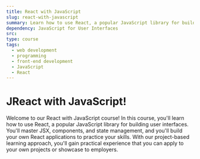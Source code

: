 ```yaml
---
title: React with JavaScript
slug: react-with-javascript
summary: Learn how to use React, a popular JavaScript library for building user interfaces. Master JSX, components, and state management with our course.
dependency: JavaScript for User Interfaces
src:
type: course
tags:
  - web development
  - programming
  - front-end development
  - JavaScript
  - React
---
```


# JReact with JavaScript!

Welcome to our React with JavaScript course! In this course, you'll learn how to use React, a popular JavaScript library for building user interfaces. You'll master JSX, components, and state management, and you'll build your own React applications to practice your skills. With our project-based learning approach, you'll gain practical experience that you can apply to your own projects or showcase to employers.
